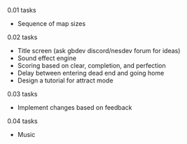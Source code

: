 0.01 tasks

- Sequence of map sizes

0.02 tasks

- Title screen (ask gbdev discord/nesdev forum for ideas)
- Sound effect engine
- Scoring based on clear, completion, and perfection
- Delay between entering dead end and going home
- Design a tutorial for attract mode

0.03 tasks

- Implement changes based on feedback

0.04 tasks

- Music
